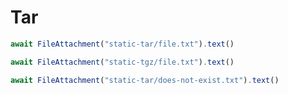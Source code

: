 # Tar

```js
await FileAttachment("static-tar/file.txt").text()
```

```js
await FileAttachment("static-tgz/file.txt").text()
```

```js
await FileAttachment("static-tar/does-not-exist.txt").text()
```
